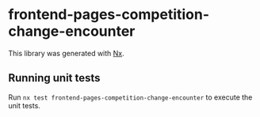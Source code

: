 # frontend-pages-competition-change-encounter

This library was generated with [Nx](https://nx.dev).

## Running unit tests

Run `nx test frontend-pages-competition-change-encounter` to execute the unit tests.
